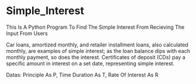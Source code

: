 # Simple_Interest

This Is A Python Program To Find The Simple Interest
From Recieving The Input From Users

Car loans, amortized monthly, and retailer installment loans, also calculated monthly, are examples of simple interest; as the loan balance dips with each monthly payment, so does the interest. Certificates of deposit (CDs) pay a specific amount in interest on a set date, representing simple interest.

Datas:
Principle As P,
Time Duration As T,
Rate Of Interest As R
